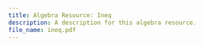```yaml
---
title: Algebra Resource: Ineq
description: A description for this algebra resource.
file_name: ineq.pdf
---
```

